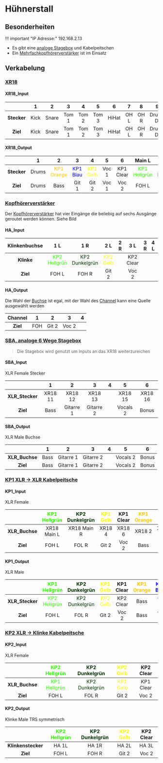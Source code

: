 # Hühnerstall

## Besonderheiten

!!! important "IP Adresse:"
    192.168.2.13

- Es gibt eine [analoge Stagebox](../../Devices/index.md/#analoge-stagebox) und Kabelpeitschen
- Ein [Mehrfachkopfhörerverstärker](../../Devices/index.md/#kopfhorervestarker) ist im Einsatz

## Verkabelung

### [XR18](../../devices/mixer/#xr18)

#### XR18_Input

|             |   1   |   2   |   3   |   4   |   5   |   6   |   7   |   8   |    9     |  10   |  11   |    12     |    13     |    14    |    15    |  16   |  17   |  18   |
| :---------: | :---: | :---: | :---: | :---: | :---: | :---: | :---: | :---: | :------: | :---: | :---: | :-------: | :-------: | :------: | :------: | :---: | :---: | :---: |
| **Stecker** | Kick  | Snare | Tom 1 | Tom 2 | Tom 3 | HiHat | OH L  | OH R  | Drums DI |       | SBA 1 |   SBA 2   |   SBA 3   |  Voc 1   |  SBA 5   | SBA 6 |       |       |
|  **Ziel**   | Kick  | Snare | Tom 1 | Tom 2 | Tom 3 | HiHat | OH L  | OH R  | Drums DI |       | Bass  | Gitarre 1 | Gitarre 2 | Vocals 1 | Vocals 2 | Bonus |       |       |

#### XR18_Output

|             |   1   |                       2                       |                      3                      |                      4                      |   5   |     6     |                     Main L                      |                      Main R                       |
| :---------: | :---: | :-------------------------------------------: | :-----------------------------------------: | :-----------------------------------------: | :---: | :-------: | :---------------------------------------------: | :-----------------------------------------------: |
| **Stecker** | Drums | <span style="color:#ffc800">KP1 Orange</span> | <span style="color:#0008ff">KP1 Blau</span> | <span style="color:#f6ff00">KP1 Gelb</span> | Voc 1 | KP1 Clear | <span style="color:#33FF00">KP1 Hellgrün</span> | <span style="color:#003300">KP2 Dunkelgrün</span> |
|  **Ziel**   | Drums |                     Bass                      |                    Git 1                    |                    Git 2                    | Voc 1 |   Voc 2   |                      FOH L                      |                       FOH R                       |

### [Kopfhörerverstärker](../../devices/headamp/#kopfhorervestarker)

Der [Kopfhörerverstärker](../../devices/headamp/#kopfhorervestarker) hat vier Eingänge die beliebig auf sechs Ausgänge geroutet werden können. Siehe Bild

#### HA_Input

| **Klinkenbuchse** |                       1 L                       |                        1 R                        |                     2 L                     |  2 R  |    3 L    |  3 R  |  4 L  |  4 R  |
| :---------------: | :---------------------------------------------: | :-----------------------------------------------: | :-----------------------------------------: | :---: | :-------: | :---: | :---: | :---: |
|    **Klinke**     | <span style="color:#33FF00">KP2 Hellgrün</span> | <span style="color:#003300">KP2 Dunkelgrün</span> | <span style="color:#f6ff00">KP2 Gelb</span> |       | KP2 Clear |       |       |       |
|     **Ziel**      |                      FOH L                      |                       FOH R                       |                    Git 2                    |       |   Voc 2   |       |       |       |

#### HA_Output

Die Wahl der [Buchse](../../devices/#buchse) ist egal, mit der Wahl des [Channel](../../devices/#channel) kann eine Quelle ausgewählt werden

| **Channel** |   1   |   2   |   3   |   4   |
| :---------: | :---: | :---: | :---: | :---: |
|  **Ziel**   |  FOH  | Git 2 | Voc 2 |       |

### [SBA, analoge 6 Wege Stagebox](../../devices/stagebox/#analoge-stagebox)

> Die Stagebox wird genutzt um Inputs an das XR18 weiterzureichen

#### SBA_Input

XLR Female Stecker

|                 |    1    |     2     |     3     |   4   |    5     |    6    |
| :-------------: | :-----: | :-------: | :-------: | :---: | :------: | :-----: |
| **XLR_Stecker** | XR18 11 |  XR18 12  |  XR18 13  |       | XR18 15  | XR18 16 |
|    **Ziel**     |  Bass   | Gitarre 1 | Gitarre 2 |       | Vocals 2 |  Bonus  |

#### SBA_Output

XLR Male Buchse

|                |   1   |     2     |     3     |   4   |    5     |   6   |
| :------------: | :---: | :-------: | :-------: | :---: | :------: | :---: |
| **XLR_Buchse** | Bass  | Gitarre 1 | Gitarre 2 |       | Vocals 2 | Bonus |
|    **Ziel**    | Bass  | Gitarre 1 | Gitarre 2 |       | Vocals 2 | Bonus |

### [KP1 XLR -> XLR Kabelpeitsche](../../devices/stagebox/#kabelpeitsche-xlr-xlr)

#### KP1_Input

XLR Female

|                | <span style="color:#33FF00">KP1 Hellgrün</span> | <span style="color:#003300">KP2 Dunkelgrün</span> | <span style="color:#f6ff00">KP1 Gelb</span> | KP1 Clear | <span style="color:#ffc800">KP1 Orange</span> | <span style="color:#0008ff">KP1 Blau</span> |   7   |   8   |
| :------------: | :---------------------------------------------: | :-----------------------------------------------: | :-----------------------------------------: | :-------: | :-------------------------------------------: | :-----------------------------------------: | :---: | :---: |
| **XLR_Buchse** |                   XR18 Main L                   |                    XR18 Main R                    |                   XR18 4                    |  XR18 6   |                    XR18 2                     |                   XR18 3                    |       |       |
|    **Ziel**    |                      FOH L                      |                       FOL R                       |                    Git 2                    |   Voc 2   |                     Bass                      |                    Git 1                    |       |       |

#### KP1_Output

XLR Male

|                 | <span style="color:#33FF00">KP1 Hellgrün</span> | <span style="color:#003300">KP2 Dunkelgrün</span> | <span style="color:#f6ff00">KP1 Gelb</span> | KP1 Clear | <span style="color:#ffc800">KP1 Orange</span> | <span style="color:#0008ff">KP1 Blau</span> |   7   |   8   |
| :-------------: | :---------------------------------------------: | :-----------------------------------------------: | :-----------------------------------------: | :-------: | :-------------------------------------------: | :-----------------------------------------: | :---: | :---: |
| **XLR_Stecker** | <span style="color:#33FF00">KP2 Hellgrün</span> | <span style="color:#003300">KP2 Dunkelgrün</span> | <span style="color:#f6ff00">KP2 Gelb</span> | KP2 Clear |                     Bass                      |                    Git 1                    |       |       |
|    **Ziel**     |                      FOH L                      |                       FOL R                       |                    Git 2                    |   Voc 2   |                     Bass                      |                    Git 1                    |       |       |

### [KP2 XLR -> Klinke Kabelpeitsche](../../devices/stagebox/#kabelpeitsche-xlr-trsklinke)

#### KP2_Input

XLR Female

|                | <span style="color:#33FF00">KP2 Hellgrün</span> | <span style="color:#003300">KP2 Dunkelgrün</span> | <span style="color:#f6ff00">KP2 Gelb</span> | KP2 Clear |
| :------------: | :---------------------------------------------: | :-----------------------------------------------: | :-----------------------------------------: | :-------: |
| **XLR_Buchse** | <span style="color:#33FF00">KP1 Hellgrün</span> | <span style="color:#003300">KP2 Dunkelgrün</span> | <span style="color:#f6ff00">KP1 Gelb</span> | KP1 Clear |
|    **Ziel**    |                      FOH L                      |                       FOL R                       |                    Git 2                    |   Voc 2   |

#### KP2_Output

Klinke Male TRS symmetrisch

|                    | <span style="color:#33FF00">KP2 Hellgrün</span> | <span style="color:#003300">KP2 Dunkelgrün</span> | <span style="color:#f6ff00">KP2 Gelb</span> | KP2 Clear |
| :----------------: | :---------------------------------------------: | :-----------------------------------------------: | :-----------------------------------------: | :-------: |
| **Klinkenstecker** |                      HA 1L                      |                       HA 1R                       |                    HA 2L                    |   HA 3L   |
|      **Ziel**      |                     FOH  L                      |                      FOH  R                       |                    Git 2                    |   Voc 2   |

